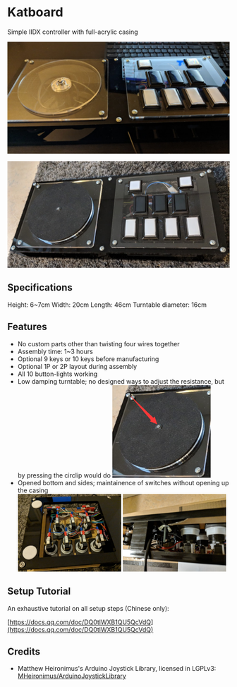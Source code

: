# Katboard

Simple IIDX controller with full-acrylic casing

![](images/0.png)

![](images/1.png)

## Specifications

Height: 6~7cm
Width: 20cm
Length: 46cm
Turntable diameter: 16cm

## Features

- No custom parts other than twisting four wires together
- Assembly time: 1~3 hours
- Optional 9 keys or 10 keys before manufacturing
- Optional 1P or 2P layout during assembly
- All 10 button-lights working
- Low damping turntable; no designed ways to adjust the resistance, but by pressing the circlip would do
![](images/3.png)
- Opened bottom and sides; maintainence of switches without opening up the casing
![](images/4.png)

## Setup Tutorial

An exhaustive tutorial on all setup steps (Chinese only):

[https://docs.qq.com/doc/DQ0tlWXB1QU5QcVdQ](https://docs.qq.com/doc/DQ0tlWXB1QU5QcVdQ)

## Credits

- Matthew Heironimus's Arduino Joystick Library, licensed in LGPLv3: [MHeironimus/ArduinoJoystickLibrary](https://github.com/MHeironimus/ArduinoJoystickLibrary)
